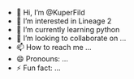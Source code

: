 - 👋 Hi, I’m @KuperFild
- 👀 I’m interested in Lineage 2
- 🌱 I’m currently learning python
- 💞️ I’m looking to collaborate on ...
- 📫 How to reach me ...
- 😄 Pronouns: ...
- ⚡ Fun fact: ...

<!---
KuperFild/KuperFild is a ✨ special ✨ repository because its `README.md` (this file) appears on your GitHub profile.
You can click the Preview link to take a look at your changes.
--->
